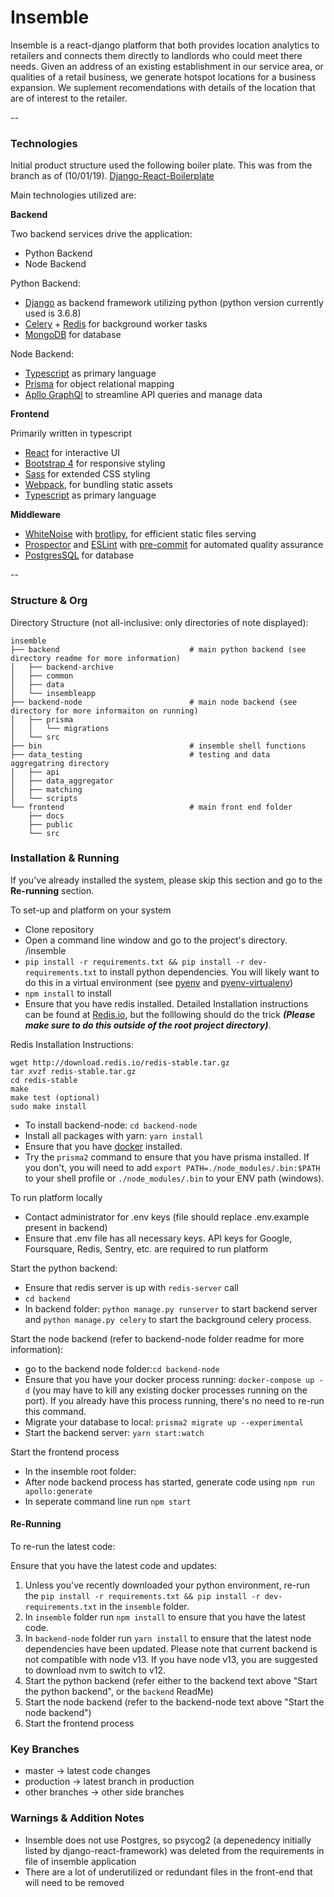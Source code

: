 Insemble
============

Insemble is a react-django platform that both provides location analytics to retailers and connects them directly to landlords who could meet there needs. Given an address of an existing establishment in our service area, or qualities of a retail business, we generate hotspot locations for a business expansion. We suplement recomendations with details of the location that are of interest to the retailer.

--
### Technologies

Initial product structure used the following boiler plate. This was from the branch as of (10/01/19). [Django-React-Boilerplate](https://github.com/vintasoftware/django-react-boilerplate)

Main technologies utilized are:

**Backend**

Two backend services drive the application:
- Python Backend
- Node Backend

Python Backend:

- [Django](https://www.djangoproject.com/) as backend framework utilizing python (python version currently used is 3.6.8)
- [Celery](http://www.celeryproject.org/) + [Redis](https://redis.io/topics/introduction) for background worker tasks
- [MongoDB](https://www.mongodb.com/) for database

Node Backend:

- [Typescript](https://www.typescriptlang.org) as primary language
- [Prisma](https://www.prisma.io) for object relational mapping
- [Apllo GraphQl](https://www.apollographql.com) to streamline API queries and manage data

**Frontend**

Primarily written in typescript

- [React](https://facebook.github.io/react/) for interactive UI
- [Bootstrap 4](https://v4-alpha.getbootstrap.com/) for responsive styling
- [Sass](https://sass-lang.com/) for extended CSS styling
- [Webpack](https://webpack.js.org/), for bundling static assets
- [Typescript](https://www.typescriptlang.org) as primary language

**Middleware**

- [WhiteNoise](http://whitenoise.evans.io/en/stable/) with [brotlipy](https://github.com/python-hyper/brotlipy), for efficient static files serving
- [Prospector](https://prospector.landscape.io/en/master/) and [ESLint](https://eslint.org/) with [pre-commit](http://pre-commit.com/) for automated quality assurance
- [PostgresSQL](https://www.postgresql.org/) for database

--

### Structure & Org

Directory Structure (not all-inclusive: only directories of note displayed):

```
insemble
├── backend                             # main python backend (see directory readme for more information)
│   ├── backend-archive
│   ├── common
│   ├── data
│   └── insembleapp
├── backend-node                        # main node backend (see directory for more informaiton on running)
│   ├── prisma
│   │   └── migrations
│   └── src
├── bin                                 # insemble shell functions
├── data_testing                        # testing and data aggregatring directory
│   ├── api
│   ├── data_aggregator
│   ├── matching
│   └── scripts
└── frontend                            # main front end folder
    ├── docs
    ├── public
    └── src
```

### Installation & Running

If you've already installed the system, please skip this section and go to the **Re-running** section.

To set-up and platform on your system

- Clone repository
- Open a command line window and go to the project's directory. /insemble
- `pip install -r requirements.txt && pip install -r dev-requirements.txt` to install python dependencies. You will likely want to do this in a virtual environment (see [pyenv](https://github.com/pyenv/pyenv) and [pyenv-virtualenv](https://github.com/pyenv/pyenv-virtualenv))
- `npm install` to install
- Ensure that you have redis installed. Detailed Installation instructions can be found at [Redis.io](https://redis.io/topics/quickstart), but the folllowing should do the trick ***(Please make sure to do this outside of the root project directory)***.

Redis Installation Instructions:

```shell 
wget http://download.redis.io/redis-stable.tar.gz
tar xvzf redis-stable.tar.gz
cd redis-stable
make
make test (optional)
sudo make install 
```

- To install backend-node: `cd backend-node`
- Install all packages with yarn: `yarn install`
- Ensure that you have [docker](https://www.docker.com/?utm_source=google&utm_medium=cpc&utm_campaign=dockerhomepage&utm_content=namer&utm_term=dockerhomepage&utm_budget=growth&gclid=EAIaIQobChMI-ObJicaM6AIVSdbACh3pBQMuEAAYASAAEgI98PD_BwE) installed.
- Try the `prisma2` command to ensure that you have prisma installed. If you don't, you will need to add `export PATH=./node_modules/.bin:$PATH` to your shell profile or `./node_modules/.bin` to your ENV path (windows).

To run platform locally

- Contact administrator for .env keys (file should replace .env.example present in backend)
- Ensure that .env file has all necessary keys. API keys for Google, Foursquare, Redis, Sentry, etc. are required to run platform

Start the python backend:

- Ensure that redis server is up with `redis-server` call
- `cd backend`
- In backend folder: `python manage.py runserver` to start backend server and `python manage.py celery` to start the background celery process.

Start the node backend (refer to backend-node folder readme for more information):

- go to the backend node folder:`cd backend-node`
- Ensure that you have your docker process running: `docker-compose up -d` (you may have to kill any existing docker processes running on the port). If you already have this process running, there's no need to re-run this command.
- Migrate your database to local: `prisma2 migrate up --experimental`
- Start the backend server: `yarn start:watch`

Start the frontend process
- In the insemble root folder:
- After node backend process has started, generate code using `npm run apollo:generate`
- In seperate command line run `npm start`

#### Re-Running

To re-run the latest code:

Ensure that you have the latest code and updates:
1. Unless you've recently downloaded your python environment, re-run the `pip install -r requirements.txt && pip install -r dev-requirements.txt` in the `insemble` folder.
2. In `insemble` folder run `npm install` to ensure that you have the latest code.
3. In `backend-node` folder run `yarn install` to ensure that the latest node dependencies have been updated. Please note that current backend is not compatible with node v13. If you have node v13, you are suggested to download nvm to switch to v12.
4. Start the python backend (refer either to the backend text above "Start the python backend", or the `backend` ReadMe)
5. Start the node backend (refer to the backend-node text above "Start the node backend")
6. Start the frontend process

### Key Branches

- master -> latest code changes
- production -> latest branch in production
- other branches -> other side branches

### Warnings & Addition Notes

- Insemble does not use Postgres, so psycog2 (a depenedency initially listed by django-react-framework) was deleted from the requirements in file of insemble application
- There are a lot of underutilized or redundant files in the front-end that will need to be removed
